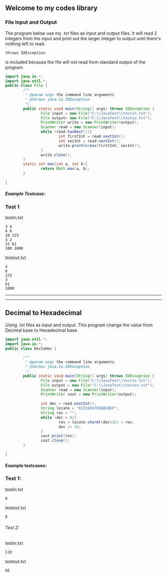 ## Welcome to my codes library
### File Input and Output
The program below use my .txt files as input and output files.
It will read 2 integers from the input and print out the larger integer to output until there's nothing left to read.
```
throws IOException
```
is included because the file will not read from standard output of the program.
```java
import java.io.*;
import java.util.*;
public class File {
        /**
         * @param args the command line arguments
         * @throws java.io.IOException
         */
        public static void main(String[] args) throws IOException {
                File input = new File("C:\\JavaText\\testin.txt");
                File output= new File("C:\\JavaText\\testou.txt");
                PrintWriter write = new PrintWriter(output);
                Scanner read = new Scanner(input);
                while (read.hasNext()){
                        int firstInt = read.nextInt();
                        int secInt = read.nextInt();
                        write.println(max(firstInt, secInt));
                }
                write.close();
        }
        static int max(int a, int b){
                return Math.max(a, b);
        }
        
}
```
##### Example Testcase:
### Test 1
testin.txt
```
3 4 
4 6
10 123
3 2
15 61
100 1000
```
testout.txt
```
4
6
123
3
61
1000
```
---
---
## Decimal to Hexadecimal 
Using .txt files as input and output. This program change the value from Decimal base to Hexadecimal base 

```java
import java.util.*;
import java.io.*;
public class DectoHex {

        /**
         * @param args the command line arguments
         * @throws java.io.IOException
         */
        public static void main(String[] args) throws IOException {
                File input = new File("C:\\JavaText\\testin.txt");
                File output = new File("C:\\JavaText\\testou.txt");
                Scanner read = new Scanner(input);
                PrintWriter cout = new PrintWriter(output);     
                 
                int dec = read.nextInt();
                String locate = "0123456789ABCDEF";
                String res = "";
                while (dec > 0){
                        res = locate.charAt(dec%16) + res;
                        dec /= 16;
                }
                cout.print(res);
                cout.close();
        }
        
}
```
#### Example testcases:
### Test 1:
testin.txt
```
8
```
testout.txt
```
8
```
###### Test 2:
testin.txt
```
110
```
testout.txt
```
6E
```
